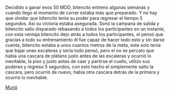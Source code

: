 [//]: # (esta es respuesta de: Despertar-tu-propio-stand)

Decidido a ganar esos 50 MDD, bitencito entreno algunas semanas y cuando llego el momento de correr estaba más que preparado. Y no hay que olvidar que bitencito tenia su poder para regresar el tiempo 5 segundos. Así su victoria estaba asegurada.
Sonó la campana de salida y bitencito salio disparado rebasando a todos los participantes en un instante, con esta ventaja bitencito dejo atrás a todos los participantes, el pensó que gracias a todo su entrenamiento él fue capaz de hacer todo esto y sin darse cuenta, bitencito estaba a unos cuantos metros de la meta, este solo tenia que bajar unas escaleras y seria todo pensó, pero el no se percato que había una cascara de plátano justo antes de las escaleras y ocurrió lo inevitable, la piso y justo antes de caer y partirse el cuello, utilizo sus poderes y regreso 5 segundos, con esto hecho el simplemente salto la cascara, pero ocurrió de nuevo, había otra cascara detrás de la primera y ocurrió lo inevitable.

[Murió](muerte-de-bitecito.md)

